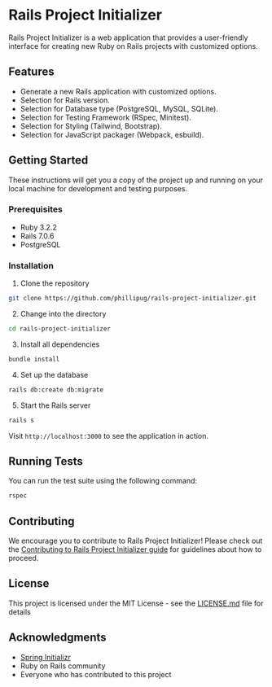 # Rails Project Initializer

Rails Project Initializer is a web application that provides a user-friendly interface for creating new Ruby on Rails projects with customized options.

## Features

- Generate a new Rails application with customized options.
- Selection for Rails version.
- Selection for Database type (PostgreSQL, MySQL, SQLite).
- Selection for Testing Framework (RSpec, Minitest).
- Selection for Styling (Tailwind, Bootstrap).
- Selection for JavaScript packager (Webpack, esbuild).

## Getting Started

These instructions will get you a copy of the project up and running on your local machine for development and testing purposes.

### Prerequisites

- Ruby 3.2.2
- Rails 7.0.6
- PostgreSQL

### Installation

1. Clone the repository

```bash
git clone https://github.com/phillipug/rails-project-initializer.git
```

2. Change into the directory

```bash
cd rails-project-initializer
```

3. Install all dependencies

```bash
bundle install
```

4. Set up the database

```bash
rails db:create db:migrate
```

5. Start the Rails server

```bash
rails s
```

Visit `http://localhost:3000` to see the application in action.

## Running Tests

You can run the test suite using the following command:

```bash
rspec
```

## Contributing

We encourage you to contribute to Rails Project Initializer! Please check out the [Contributing to Rails Project Initializer guide](CONTRIBUTING.md) for guidelines about how to proceed.

## License

This project is licensed under the MIT License - see the [LICENSE.md](LICENSE.md) file for details

## Acknowledgments
- [Spring Initializr](https://start.spring.io/)
- Ruby on Rails community
- Everyone who has contributed to this project